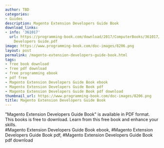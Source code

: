 ```yaml
---
author: TBD
categories:
- Guides
description: Magento Extension Developers Guide Book
download_links:
- info: '361017'
  url: https://programming-book.com/download/2017/ComputerBooks/361017/Magento Extension
    Developers Guide.pdf
image: https://www.programming-book.com/doc-images/8206.png
layout: post
permalink: /magento-extension-developers-guide-book.html
tags:
- free book download
- free pdf download
- free programming ebook
- pdf free
- Magento Extension Developers Guide Book ebook
- Magento Extension Developers Guide Book pdf
- Magento Extension Developers Guide Book pdf download
thumbnail_url: https://www.programming-book.com/doc-images/8206.png
title: Magento Extension Developers Guide Book
---
```


 
<div class="item-desc text-justify">
  "Magento Extension Developers Guide Book" is available in PDF format. This books is free to download. Learn from this free book and enhance your skills.
  <br>
  #Magento Extension Developers Guide Book ebook, #Magento Extension Developers Guide Book pdf, #Magento Extension Developers Guide Book pdf download
</div>